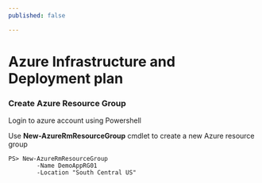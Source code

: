 ```yaml
---
published: false

---
```

# Azure Infrastructure and Deployment plan

### Create Azure Resource Group

Login to azure account using Powershell

Use **New-AzureRmResourceGroup** cmdlet to create a new Azure resource group

    PS> New-AzureRmResourceGroup 
    		-Name DemoAppRG01
            -Location "South Central US"